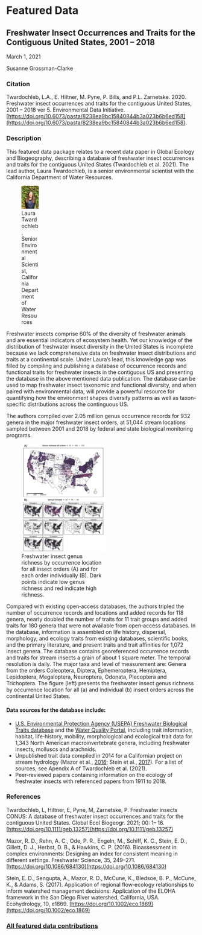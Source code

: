 # Featured Data

## Freshwater Insect Occurrences and Traits for the Contiguous United States, 2001 – 2018

March 1, 2021

Susanne Grossman-Clarke

### Citation

Twardochleb, L.A., E. Hiltner, M. Pyne, P. Bills, and P.L. Zarnetske. 2020. Freshwater insect occurrences and traits for the contiguous United States, 2001 – 2018 ver 5. Environmental Data Initiative. [https://doi.org/10.6073/pasta/8238ea9bc15840844b3a023b6b6ed158](https://doi.org/10.6073/pasta/8238ea9bc15840844b3a023b6b6ed158).

### Description

This featured data package relates to a recent data paper in Global Ecology and Biogeography, describing a database of freshwater insect occurrences and traits for the contiguous United States (Twardochleb et al. 2021). The lead author, Laura Twardochleb, is a senior environmental scientist with the California Department of Water Resources.

<div class="figure_featured" style="width: 25%;">
    <figure>
       <img src="/static/images/featured_data/laura.png" alt="scientist"/>
       <figcaption class="figure-caption">Laura Twardochleb, Senior Environmental Scientist, California Department of Water Resources</figcaption>
    </figure>
</div>

Freshwater insects comprise 60% of the diversity of freshwater animals and are essential indicators of ecosystem health. Yet our knowledge of the distribution of freshwater insect diversity in the United States is incomplete because we lack comprehensive data on freshwater insect distributions and traits at a continental scale. Under Laura’s lead, this knowledge gap was filled by compiling and publishing a database of occurrence records and functional traits for freshwater insects in the contiguous US and presenting the database in the above mentioned data publication. The database can be used to map freshwater insect taxonomic and functional diversity, and when paired with environmental data, will provide a powerful resource for quantifying how the environment shapes diversity patterns as well as taxon-specific distributions across the continguous US.

The authors compiled over 2.05 million genus occurrence records for 932 genera in the major freshwater insect orders, at 51,044 stream locations sampled between 2001 and 2018 by federal and state biological monitoring programs. 

<div class="figure_featured" style="width: 60%;">
    <figure>
       <img id="pickme" src="/static/images/featured_data/insect-map.png" alt="map of occurence of insects"/>
       <figcaption class="figure-caption">Freshwater insect genus richness by occurrence location for all insect orders (A) and for each order individually (B). Dark points indicate low genus richness and red indicate high richness.</figcaption>
    </figure>
</div>

Compared with existing open‐access databases, the authors tripled the number of occurrence records and locations and added records for 118 genera, nearly doubled the number of traits for 11 trait groups and added traits for 180 genera that were not available from open‐access databases. In the database, information is assembled on life history, dispersal, morphology, and ecology traits from existing databases, scientific books, and the primary literature, and present traits and trait affinities for 1,072 insect genera. The database contains georeferenced occurrence records and traits for
stream insects a grain of about 1 square meter. The temporal resolution is daily. The major taxa and level of measurement are: Genera from the orders Coleoptera, Diptera, Ephemeroptera, Hemiptera, Lepidoptera, Megaloptera, Neuroptera, Odonata, Plecoptera and Trichoptera. The figure (left) presents the freshwater insect genus richness by occurrence location for all (a) and individual (b) insect orders across the continental United States.

#### Data sources for the database include:

- [U.S. Environmental Protection Agency (USEPA) Freshwater Biological Traits database](https://www.epa.gov/risk/freshwater-biological-traits-database-traits) and the [Water Quality Portal](https://www.waterqualitydata.us/), including trait information, habitat, life‐history, mobility, morphological and ecological trait data for 1,343 North American macroinvertebrate genera, including freshwater insects, molluscs and arachnids.
- Unpublished trait data compiled in 2014 for a Californian project on stream hydrology (Mazor et al., [2016](https://onlinelibrary.wiley.com/doi/10.1111/geb.13257#geb13257-bib-0026); Stein et al., [2017](https://onlinelibrary.wiley.com/doi/10.1111/geb.13257#geb13257-bib-0047)). For a list of sources, see Apendix A of Twardochleb et al. (2021).
- Peer‐reviewed papers containing information on the ecology of freshwater insects with referenced papers from 1911 to 2018. 

### References

Twardochleb, L, Hiltner, E, Pyne, M, Zarnetske, P. Freshwater insects CONUS: A database of freshwater insect occurrences and traits for the contiguous United States. Global Ecol Biogeogr. 2021; 00: 1– 16. [https://doi.org/10.1111/geb.13257](https://doi.org/10.1111/geb.13257)

Mazor, R. D., Rehn, A. C., Ode, P. R., Engeln, M., Schiff, K. C., Stein, E. D., Gillett, D. J., Herbst, D. B., & Hawkins, C. P. (2016). Bioassessment in complex environments: Designing an index for consistent meaning in different settings. Freshwater Science, 35, 249–271. [https://doi.org/10.1086/684130](https://doi.org/10.1086/684130)

Stein, E. D., Sengupta, A., Mazor, R. D., McCune, K., Bledsoe, B. P., McCune, K., & Adams, S. (2017). Application of regional flow‐ecology relationships to inform watershed management decisions: Application of the ELOHA framework in the San Diego River watershed, California, USA. Ecohydrology, 10, e1869. [https://doi.org/10.1002/eco.1869](https://doi.org/10.1002/eco.1869)

### [All featured data contributions](/templates/featured_data/featured-grid)